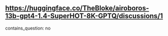 ## https://huggingface.co/TheBloke/airoboros-13b-gpt4-1.4-SuperHOT-8K-GPTQ/discussions/1

contains_question: no